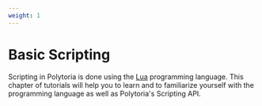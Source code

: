 ```yaml
---
weight: 1
---
```


# Basic Scripting

Scripting in Polytoria is done using the [Lua](https://www.lua.org) programming language. This chapter of tutorials will help you to learn and to familiarize yourself with the programming language as well as Polytoria's Scripting API.
